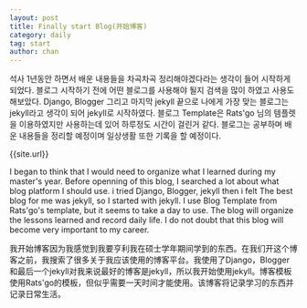 ```yaml
---
layout: post
title: Finally start Blog(开始博客)
category: daily
tag: start
author: chan
---
```


석사 1년동안 하면서 배운 내용들을 차곡차곡 정리해야겠다라는 생각이 들어 시작하게 되었다. 블로그 시작하기 전에 어떤 블로그를 사용해야 될지 검색을 많이 하였고 사용도 해보았다. Django, Blogger 그리고 마지막 jekyll 끝으로 나에게 가장 맞는 블로그는 jekyll라고 생각이 되어 jekyll로 시작하였다. 블로그 Template은 Rats'go 님의 템플렛을 이용하였지만 사용하는데 있어 하루정도 시간이 걸린거 같다. 블로그는 공부하며 배운 내용들을 정리할 예정이며 일상생활 또한 기록을 할 예정이다.

{{site.url}}

I began to think that I would need to organize what I learned during my master's year. Before openning of this blog, I searched a lot about what blog platform I should use. i tried Django, Blogger, jekyll then i felt The best blog for me was jekyll, so I started with jekyll. I use Blog Template from Rats'go's template, but it seems to take a day to use. The blog will organize the lessons learned and record daily life. I do not doubt that this blog will become very important to my career.

我开始博客因为我感觉到我要亨利我在硕士学年期间学到的东西。在我们开这个博客之前，我搜索了很多关于我应该使用的博客平台。我使用了Django，Blogger和最后一个jekyll对我来说最好的博客是jekyll，所以我开始使用jekyll。博客模板使用Rats'go的模板，但似乎需要一天时间才能使用。该博客将记录学习的东西并记录日常生活。
